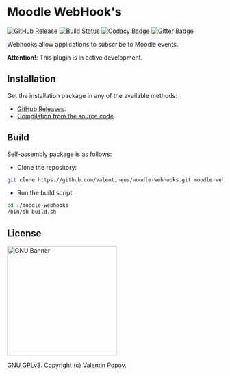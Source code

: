 # Moodle WebHook's
[![GitHub Release](https://img.shields.io/github/release/valentineus/moodle-webhooks.svg)](https://github.com/valentineus/moodle-webhooks/releases)
[![Build Status](https://travis-ci.org/valentineus/moodle-webhooks.svg?branch=master)](https://travis-ci.org/valentineus/moodle-webhooks)
[![Codacy Badge](https://api.codacy.com/project/badge/Grade/376ab669f2d3436884015554f686a915)](https://www.codacy.com/app/valentineus/moodle-webhooks)
[![Gitter Badge](https://badges.gitter.im/Join%20Chat.svg)](https://gitter.im/valentineus/auth-link)

Webhooks allow applications to subscribe to Moodle events.

**Attention!**:
This plugin is in active development.

## Installation

Get the installation package in any of the available methods:

* [GitHub Releases](https://github.com/valentineus/moodle-webhooks/releases).
* [Compilation from the source code](#build).

## Build

Self-assembly package is as follows:

* Clone the repository:
```bash
git clone https://github.com/valentineus/moodle-webhooks.git moodle-webhooks
```

* Run the build script:
```bash
cd ./moodle-webhooks
/bin/sh build.sh
```

## License

<img height="256px" alt="GNU Banner" src="https://www.gnu.org/graphics/runfreegnu.png" />

[GNU GPLv3](LICENSE.txt).
Copyright (c)
[Valentin Popov](mailto:info@valentineus.link).